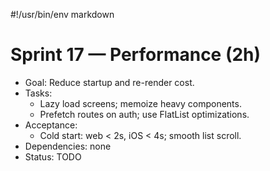 #!/usr/bin/env markdown
# Sprint 17 — Performance (2h)

- Goal: Reduce startup and re-render cost.
- Tasks:
  - Lazy load screens; memoize heavy components.
  - Prefetch routes on auth; use FlatList optimizations.
- Acceptance:
  - Cold start: web < 2s, iOS < 4s; smooth list scroll.
- Dependencies: none
- Status: TODO

